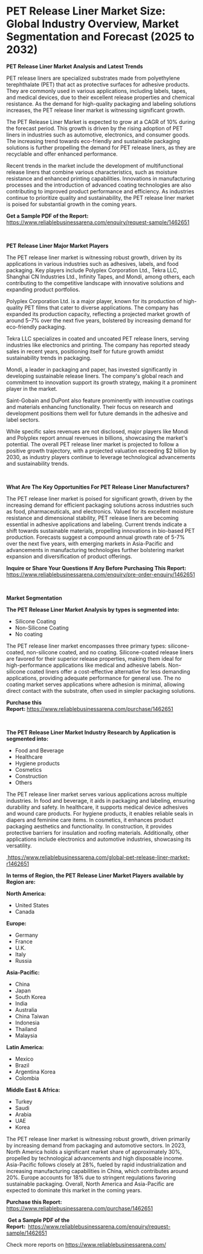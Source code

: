 <p><h1>PET Release Liner Market Size: Global Industry Overview, Market Segmentation and Forecast (2025 to 2032)</h1></p><p><strong>PET Release Liner Market Analysis and Latest Trends</strong></p>
<p><p>PET release liners are specialized substrates made from polyethylene terephthalate (PET) that act as protective surfaces for adhesive products. They are commonly used in various applications, including labels, tapes, and medical devices, due to their excellent release properties and chemical resistance. As the demand for high-quality packaging and labeling solutions increases, the PET release liner market is witnessing significant growth.</p><p>The PET Release Liner Market is expected to grow at a CAGR of 10% during the forecast period. This growth is driven by the rising adoption of PET liners in industries such as automotive, electronics, and consumer goods. The increasing trend towards eco-friendly and sustainable packaging solutions is further propelling the demand for PET release liners, as they are recyclable and offer enhanced performance.</p><p>Recent trends in the market include the development of multifunctional release liners that combine various characteristics, such as moisture resistance and enhanced printing capabilities. Innovations in manufacturing processes and the introduction of advanced coating technologies are also contributing to improved product performance and efficiency. As industries continue to prioritize quality and sustainability, the PET release liner market is poised for substantial growth in the coming years.</p></p>
<p><strong>Get a Sample PDF of the Report:&nbsp;</strong> <a href="https://www.reliablebusinessarena.com/enquiry/request-sample/1462651?utm_campaign=3181&utm_medium=2&utm_source=Github&utm_content=ia&utm_term=01042025&utm_id=pet-release-liner">https://www.reliablebusinessarena.com/enquiry/request-sample/1462651</a></p>
<p>&nbsp;</p>
<p><strong>PET Release Liner Major Market Players</strong></p>
<p><p>The PET release liner market is witnessing robust growth, driven by its applications in various industries such as adhesives, labels, and food packaging. Key players include Polyplex Corporation Ltd., Tekra LLC, Shanghai CN Industries Ltd., Infinity Tapes, and Mondi, among others, each contributing to the competitive landscape with innovative solutions and expanding product portfolios.</p><p>Polyplex Corporation Ltd. is a major player, known for its production of high-quality PET films that cater to diverse applications. The company has expanded its production capacity, reflecting a projected market growth of around 5–7% over the next five years, bolstered by increasing demand for eco-friendly packaging.</p><p>Tekra LLC specializes in coated and uncoated PET release liners, serving industries like electronics and printing. The company has reported steady sales in recent years, positioning itself for future growth amidst sustainability trends in packaging. </p><p>Mondi, a leader in packaging and paper, has invested significantly in developing sustainable release liners. The company's global reach and commitment to innovation support its growth strategy, making it a prominent player in the market.</p><p>Saint-Gobain and DuPont also feature prominently with innovative coatings and materials enhancing functionality. Their focus on research and development positions them well for future demands in the adhesive and label sectors.</p><p>While specific sales revenues are not disclosed, major players like Mondi and Polyplex report annual revenues in billions, showcasing the market's potential. The overall PET release liner market is projected to follow a positive growth trajectory, with a projected valuation exceeding $2 billion by 2030, as industry players continue to leverage technological advancements and sustainability trends.</p></p>
<p>&nbsp;</p>
<p><strong>What Are The Key Opportunities For PET Release Liner Manufacturers?</strong></p>
<p><p>The PET release liner market is poised for significant growth, driven by the increasing demand for efficient packaging solutions across industries such as food, pharmaceuticals, and electronics. Valued for its excellent moisture resistance and dimensional stability, PET release liners are becoming essential in adhesive applications and labeling. Current trends indicate a shift towards sustainable materials, propelling innovations in bio-based PET production. Forecasts suggest a compound annual growth rate of 5-7% over the next five years, with emerging markets in Asia-Pacific and advancements in manufacturing technologies further bolstering market expansion and diversification of product offerings.</p></p>
<p><strong>Inquire or Share Your Questions If Any Before Purchasing This Report:</strong> <a href="https://www.reliablebusinessarena.com/enquiry/pre-order-enquiry/1462651?utm_campaign=3181&utm_medium=2&utm_source=Github&utm_content=ia&utm_term=01042025&utm_id=pet-release-liner">https://www.reliablebusinessarena.com/enquiry/pre-order-enquiry/1462651</a></p>
<p>&nbsp;</p>
<p><strong>Market Segmentation</strong></p>
<p><strong>The PET Release Liner Market Analysis by types is segmented into:</strong></p>
<p><ul><li>Silicone Coating</li><li>Non-Silicone Coating</li><li>No coating</li></ul></p>
<p><p>The PET release liner market encompasses three primary types: silicone-coated, non-silicone coated, and no coating. Silicone-coated release liners are favored for their superior release properties, making them ideal for high-performance applications like medical and adhesive labels. Non-silicone coated liners offer a cost-effective alternative for less demanding applications, providing adequate performance for general use. The no coating market serves applications where adhesion is minimal, allowing direct contact with the substrate, often used in simpler packaging solutions.</p></p>
<p><strong>Purchase this Report:&nbsp;</strong><a href="https://www.reliablebusinessarena.com/purchase/1462651?utm_campaign=3181&utm_medium=2&utm_source=Github&utm_content=ia&utm_term=01042025&utm_id=pet-release-liner">https://www.reliablebusinessarena.com/purchase/1462651</a></p>
<p>&nbsp;</p>
<p><strong>The PET Release Liner Market Industry Research by Application is segmented into:</strong></p>
<p><ul><li>Food and Beverage</li><li>Healthcare</li><li>Hygiene products</li><li>Cosmetics</li><li>Construction</li><li>Others</li></ul></p>
<p><p>The PET release liner market serves various applications across multiple industries. In food and beverage, it aids in packaging and labeling, ensuring durability and safety. In healthcare, it supports medical device adhesives and wound care products. For hygiene products, it enables reliable seals in diapers and feminine care items. In cosmetics, it enhances product packaging aesthetics and functionality. In construction, it provides protective barriers for insulation and roofing materials. Additionally, other applications include electronics and automotive industries, showcasing its versatility.</p></p>
<p><a href="https://www.reliablebusinessarena.com/global-pet-release-liner-market-r1462651?utm_campaign=3181&utm_medium=2&utm_source=Github&utm_content=ia&utm_term=01042025&utm_id=pet-release-liner">&nbsp;https://www.reliablebusinessarena.com/global-pet-release-liner-market-r1462651</a></p>
<p><strong>In terms of Region, the PET Release Liner Market Players available by Region are:</strong></p>
<p>
    <p> <strong> North America: </strong>
        <ul>
            <li>United States</li>
            <li>Canada</li>
        </ul>
        </p> 
    <p> <strong> Europe: </strong>
        <ul>
            <li>Germany</li>
            <li>France</li>
            <li>U.K.</li>
            <li>Italy</li>
            <li>Russia</li>
        </ul>
        </p> 
    <p> <strong> Asia-Pacific: </strong>
        <ul>
            <li>China</li>
            <li>Japan</li>
            <li>South Korea</li>
            <li>India</li>
            <li>Australia</li>
            <li>China Taiwan</li>
            <li>Indonesia</li>
            <li>Thailand</li>
            <li>Malaysia</li>
        </ul>
        </p> 
    <p> <strong> Latin America: </strong>
        <ul>
            <li>Mexico</li>
            <li>Brazil</li>
            <li>Argentina Korea</li>
            <li>Colombia</li>
        </ul>
        </p> 
    <p> <strong> Middle East & Africa: </strong>
        <ul>
            <li>Turkey</li>
            <li>Saudi</li>
            <li>Arabia</li>
            <li>UAE</li>
            <li>Korea</li>
        </ul>
    </p>
    </p>
<p><p>The PET release liner market is witnessing robust growth, driven primarily by increasing demand from packaging and automotive sectors. In 2023, North America holds a significant market share of approximately 30%, propelled by technological advancements and high disposable income. Asia-Pacific follows closely at 28%, fueled by rapid industrialization and increasing manufacturing capabilities in China, which contributes around 20%. Europe accounts for 18% due to stringent regulations favoring sustainable packaging. Overall, North America and Asia-Pacific are expected to dominate this market in the coming years.</p></p>
<p><strong>Purchase this Report: </strong><a href="https://www.reliablebusinessarena.com/purchase/1462651?utm_campaign=3181&utm_medium=2&utm_source=Github&utm_content=ia&utm_term=01042025&utm_id=pet-release-liner">https://www.reliablebusinessarena.com/purchase/1462651</a></p>
<p>&nbsp;<strong>Get a Sample PDF of the Report:&nbsp;&nbsp;</strong><a href="https://www.reliablebusinessarena.com/enquiry/request-sample/1462651?utm_campaign=3181&utm_medium=2&utm_source=Github&utm_content=ia&utm_term=01042025&utm_id=pet-release-liner">https://www.reliablebusinessarena.com/enquiry/request-sample/1462651</a></p>
<p><strong></strong></p>
<p>Check more reports on <a href="https://www.reliablebusinessarena.com/?utm_campaign=3181&utm_medium=2&utm_source=Github&utm_content=ia&utm_term=01042025&utm_id=pet-release-liner">https://www.reliablebusinessarena.com/</a></p>